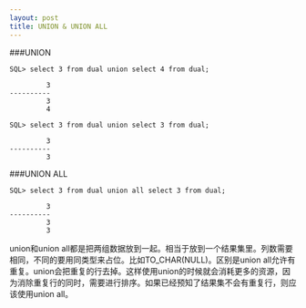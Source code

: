 ```yaml
---
layout: post
title: UNION & UNION ALL
---
```


###UNION

	SQL> select 3 from dual union select 4 from dual;

			 3
	----------
			 3
			 4

	SQL> select 3 from dual union select 3 from dual;

			 3
	----------
			 3

###UNION ALL

	SQL> select 3 from dual union all select 3 from dual;

			 3
	----------
			 3
			 3

union和union all都是把两组数据放到一起。相当于放到一个结果集里。列数需要相同，不同的要用同类型来占位。比如TO_CHAR(NULL)。区别是union all允许有重复。union会把重复的行去掉。这样使用union的时候就会消耗更多的资源，因为消除重复行的同时，需要进行排序。如果已经预知了结果集不会有重复行，则应该使用union all。
